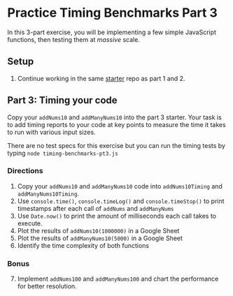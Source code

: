 # Practice Timing Benchmarks Part 3

In this 3-part exercise, you will be implementing a few simple JavaScript
functions, then testing them at _massive_ scale.

## Setup

1. Continue working in the same [starter] repo as part 1 and 2.

## Part 3: Timing your code

Copy your `addNums10` and `addManyNums10` into the part 3 starter. Your task
is to add timing reports to your code at key points to measure the time it
takes to run with various input sizes.

There are no test specs for this exercise but you can run the timing tests by
typing `node timing-benchmarks-pt3.js`

### Directions

1. Copy your `addNums10` and `addManyNums10` code into `addNums10Timing` and
   `addManyNums10Timing`.
2. Use `console.time()`, `console.timeLog()` and `console.timeStop()` to print
   timestamps after each call of `addNums` and `addManyNums`
3. Use `Date.now()` to print the amount of milliseconds each call takes to
   execute.
4. Plot the results of `addNums10(1000000)` in a Google Sheet
5. Plot the results of `addManyNums10(5000)` in a Google Sheet
6. Identify the time complexity of both functions

### Bonus

7. Implement `addNums100` and `addManyNums100` and chart the performance for
   better resolution.

[starter]: https://github.com/appacademy-starters/practice-timing-benchmarks
